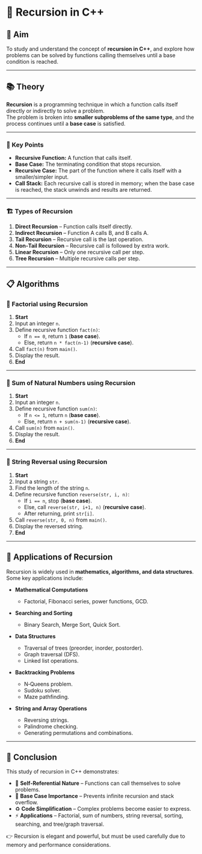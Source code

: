  # 🔄 Recursion in C++

## 🎯 Aim  
To study and understand the concept of **recursion in C++**, and explore how problems can be solved by functions calling themselves until a base condition is reached.

---

## 📚 Theory  

**Recursion** is a programming technique in which a function calls itself directly or indirectly to solve a problem.  
The problem is broken into **smaller subproblems of the same type**, and the process continues until a **base case** is satisfied.  

---

### 🔑 Key Points  

- **Recursive Function:** A function that calls itself.  
- **Base Case:** The terminating condition that stops recursion.  
- **Recursive Case:** The part of the function where it calls itself with a smaller/simpler input.  
- **Call Stack:** Each recursive call is stored in memory; when the base case is reached, the stack unwinds and results are returned.  

---

### 🏗️ Types of Recursion  

1. **Direct Recursion** – Function calls itself directly.  
2. **Indirect Recursion** – Function A calls B, and B calls A.  
3. **Tail Recursion** – Recursive call is the last operation.  
4. **Non‑Tail Recursion** – Recursive call is followed by extra work.  
5. **Linear Recursion** – Only one recursive call per step.  
6. **Tree Recursion** – Multiple recursive calls per step.  

---

## 📋 Algorithms  

### 🧾 Factorial using Recursion  

1. **Start**  
2. Input an integer `n`.  
3. Define recursive function `fact(n)`:
   - If `n == 0`, return `1` (**base case**).  
   - Else, return `n * fact(n-1)` (**recursive case**).  
4. Call `fact(n)` from `main()`.  
5. Display the result.  
6. **End**

---

### 🧾 Sum of Natural Numbers using Recursion  

1. **Start**  
2. Input an integer `n`.  
3. Define recursive function `sum(n)`:
   - If `n <= 1`, return `n` (**base case**).  
   - Else, return `n + sum(n-1)` (**recursive case**).  
4. Call `sum(n)` from `main()`.  
5. Display the result.  
6. **End**

---

### 🧾 String Reversal using Recursion  

1. **Start**  
2. Input a string `str`.  
3. Find the length of the string `n`.  
4. Define recursive function `reverse(str, i, n)`:
   - If `i == n`, stop (**base case**).  
   - Else, call `reverse(str, i+1, n)` (**recursive case**).  
   - After returning, print `str[i]`.  
5. Call `reverse(str, 0, n)` from `main()`.  
6. Display the reversed string.  
7. **End**

---

## 🚀 Applications of Recursion  

Recursion is widely used in **mathematics, algorithms, and data structures**. Some key applications include:

- **Mathematical Computations**  
  - Factorial, Fibonacci series, power functions, GCD.  

- **Searching and Sorting**  
  - Binary Search, Merge Sort, Quick Sort.  

- **Data Structures**  
  - Traversal of trees (preorder, inorder, postorder).  
  - Graph traversal (DFS).  
  - Linked list operations.  

- **Backtracking Problems**  
  - N‑Queens problem.  
  - Sudoku solver.  
  - Maze pathfinding.  

- **String and Array Operations**  
  - Reversing strings.  
  - Palindrome checking.  
  - Generating permutations and combinations.  

---

## 🧠 Conclusion  

This study of recursion in C++ demonstrates:  

- 🔄 **Self‑Referential Nature** – Functions can call themselves to solve problems.  
- 🛑 **Base Case Importance** – Prevents infinite recursion and stack overflow.  
- ♻️ **Code Simplification** – Complex problems become easier to express.  
- ⚡ **Applications** – Factorial, sum of numbers, string reversal, sorting, searching, and tree/graph traversal.  

👉 Recursion is elegant and powerful, but must be used carefully due to memory and performance considerations.
